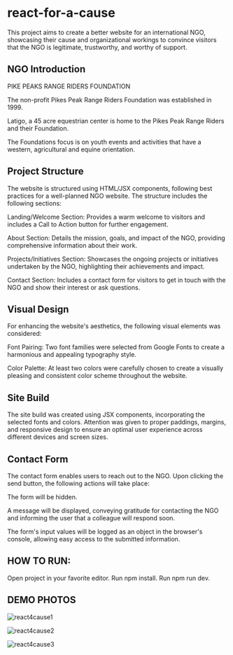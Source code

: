 # react-for-a-cause


This project aims to create a better website for an international NGO, showcasing their cause and organizational workings to convince visitors that the NGO is legitimate, trustworthy, and worthy of support.

## NGO Introduction
PIKE PEAKS RANGE RIDERS FOUNDATION

The non-profit Pikes Peak Range Riders Foundation was established in 1999.

Latigo, a 45 acre equestrian center is home to the Pikes Peak Range Riders and their Foundation.

The Foundations focus is on youth events and activities that have a western, agricultural and equine orientation.

## Project Structure
The website is structured using HTML/JSX components, following best practices for a well-planned NGO website. The structure includes the following sections:

Landing/Welcome Section: Provides a warm welcome to visitors and includes a Call to Action button for further engagement.

About Section: Details the mission, goals, and impact of the NGO, providing comprehensive information about their work.

Projects/Initiatives Section: Showcases the ongoing projects or initiatives undertaken by the NGO, highlighting their achievements and impact.

Contact Section: Includes a contact form for visitors to get in touch with the NGO and show their interest or ask questions.

## Visual Design

For enhancing the website's aesthetics, the following visual elements was considered:

Font Pairing: Two font families were selected from Google Fonts to create a harmonious and appealing typography style.

Color Palette: At least two colors were carefully chosen to create a visually pleasing and consistent color scheme throughout the website.

## Site Build

The site build was created using JSX components, incorporating the selected fonts and colors. Attention was given to proper paddings, margins, and responsive design to ensure an optimal user experience across different devices and screen sizes.

## Contact Form

The contact form enables users to reach out to the NGO. Upon clicking the send button, the following actions will take place:

The form will be hidden.

A message will be displayed, conveying gratitude for contacting the NGO and informing the user that a colleague will respond soon.

The form's input values will be logged as an object in the browser's console, allowing easy access to the submitted information.

## HOW TO RUN:

Open project in your favorite editor.
Run npm install.
Run npm run dev.


## DEMO PHOTOS

![react4cause1](https://github.com/RaoulGrn/react-for-a-cause/assets/108396853/ee9304c6-9c99-4c0a-97c2-98c53bbfba3d)

![react4cause2](https://github.com/RaoulGrn/react-for-a-cause/assets/108396853/1e7c6b2f-24de-444b-9218-678139c581c6)

![react4cause3](https://github.com/RaoulGrn/react-for-a-cause/assets/108396853/fcadfad3-bc9d-4486-9fbb-84ce32e1735b)
